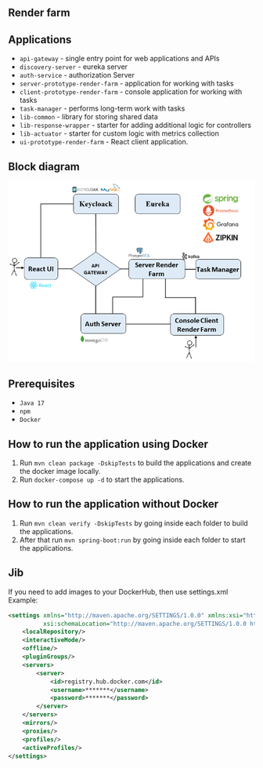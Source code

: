 Render farm
---

## Applications
* `api-gateway` - single entry point for web applications and APIs
* `discovery-server` - eureka server
* `auth-service` - authorization Server
* `server-prototype-render-farm` - application for working with tasks
* `client-prototype-render-farm` - console application for working with tasks
* `task-manager` - performs long-term work with tasks
* `lib-common` - library for storing shared data
* `lib-response-wrapper` - starter for adding additional logic for controllers
* `lib-actuator` - starter for custom logic with metrics collection
* `ui-prototype-render-farm` - React client application.

## Block diagram
![block-diagram](documentation/schema.png)</br>

## Prerequisites
* `Java 17`
* `npm`
* `Docker`

## How to run the application using Docker

1. Run `mvn clean package -DskipTests` to build the applications and create the docker image locally.
2. Run `docker-compose up -d` to start the applications.

## How to run the application without Docker

1. Run `mvn clean verify -DskipTests` by going inside each folder to build the applications.
2. After that run `mvn spring-boot:run` by going inside each folder to start the applications.

## Jib
If you need to add images to your DockerHub, then use settings.xml</br>
Example:
```xml
<settings xmlns="http://maven.apache.org/SETTINGS/1.0.0" xmlns:xsi="http://www.w3.org/2001/XMLSchema-instance"
          xsi:schemaLocation="http://maven.apache.org/SETTINGS/1.0.0 https://maven.apache.org/xsd/settings-1.0.0.xsd">
    <localRepository/>
    <interactiveMode/>
    <offline/>
    <pluginGroups/>
    <servers>
        <server>
            <id>registry.hub.docker.com</id>
            <username>*******</username>
            <password>*******</password>
        </server>
    </servers>
    <mirrors/>
    <proxies/>
    <profiles/>
    <activeProfiles/>
</settings>
```
